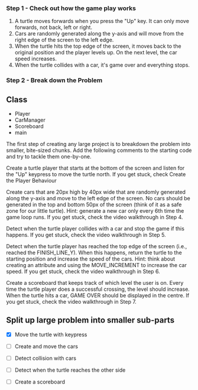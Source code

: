 ### Step 1 - Check out how the game play works

1. A turtle moves forwards when you press the "Up" key. It can only move forwards, not back, left or right.
2. Cars are randomly generated along the y-axis and will move from the right edge of the screen to the left edge.
3. When the turtle hits the top edge of the screen, it moves back to the original position and the player levels up. On the next level, the car speed increases.
4.  When the turtle collides with a car, it's game over and everything stops.

### Step 2 - Break down the Problem
 ## Class
- Player
- CarManager
- Scoreboard
- main

The first step of creating any large project is to breakdown the problem into smaller, bite-sized chunks. Add the following comments to the starting code and try to tackle them one-by-one.

Create a turtle player that starts at the bottom of the screen and listen for the "Up" keypress to move the turtle north. If you get stuck, check Create the Player Behaviour

Create cars that are 20px high by 40px wide that are randomly generated along the y-axis and move to the left edge of the screen. No cars should be generated in the top and bottom 50px of the screen (think of it as a safe zone for our little turtle). Hint: generate a new car only every 6th time the game loop runs. If you get stuck, check the video walkthrough in Step 4.

Detect when the turtle player collides with a car and stop the game if this happens. If you get stuck, check the video walkthrough in Step 5.

Detect when the turtle player has reached the top edge of the screen (i.e., reached the FINISH_LINE_Y). When this happens, return the turtle to the starting position and increase the speed of the cars. Hint: think about creating an attribute and using the MOVE_INCREMENT to increase the car speed. If you get stuck, check the video walkthrough in Step 6.

Create a scoreboard that keeps track of which level the user is on. Every time the turtle player does a successful crossing, the level should increase. When the turtle hits a car, GAME OVER should be displayed in the centre. If you get stuck, check the video walkthrough in Step 7.

## Split up large problem into smaller sub-parts

- [x] Move the turtle with keypress
- [ ] Create and move the cars
- [ ] Detect collision with cars
- [ ] Detect when the turtle reaches the other side
- [ ] Create a scoreboard


